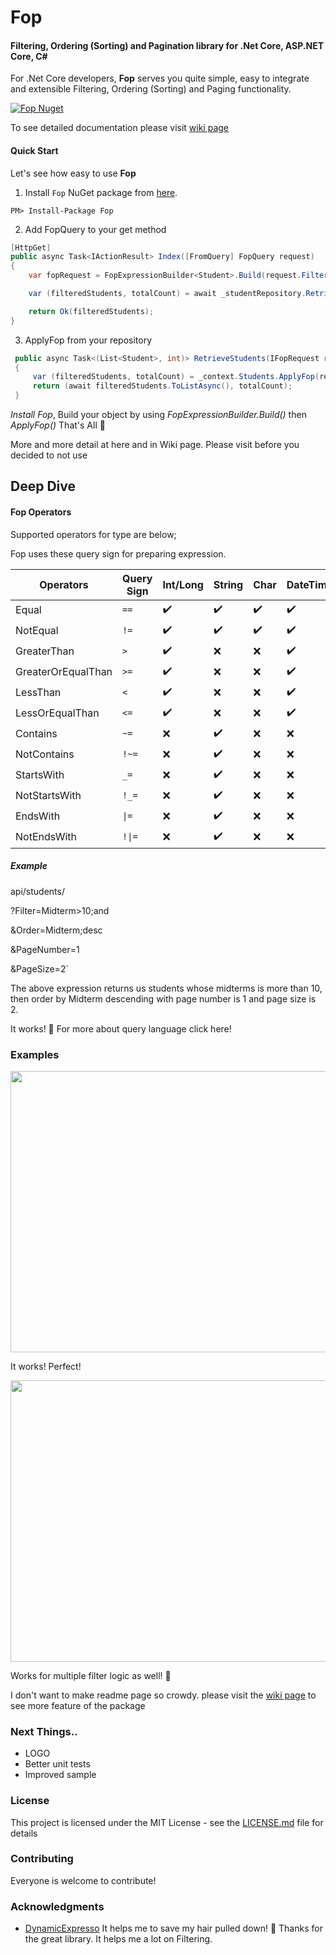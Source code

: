 # Fop
#### Filtering, Ordering (Sorting) and Pagination library for .Net Core, ASP.NET Core, C#

For .Net Core developers, **Fop** serves you quite simple, easy to integrate and extensible Filtering, Ordering (Sorting) and Paging functionality.

[![Fop Nuget](https://img.shields.io/nuget/v/Fop)](https://www.nuget.org/packages/Fop)

To see detailed documentation please visit [wiki page](https://github.com/arslanaybars/Fop/wiki)

#### Quick Start
Let's see how easy to use **Fop**

 1. Install `Fop` NuGet package from [here](https://www.nuget.org/packages/Fop/).
 ````
PM> Install-Package Fop
````
2. Add FopQuery to your get method
```csharp
[HttpGet]
public async Task<IActionResult> Index([FromQuery] FopQuery request)
{
    var fopRequest = FopExpressionBuilder<Student>.Build(request.Filter, request.Order, request.PageNumber, request.PageSize);

    var (filteredStudents, totalCount) = await _studentRepository.RetrieveStudents(fopRequest);

    return Ok(filteredStudents);
}
```
3. ApplyFop from your repository
```csharp
 public async Task<(List<Student>, int)> RetrieveStudents(IFopRequest request)
 {
     var (filteredStudents, totalCount) = _context.Students.ApplyFop(request);
     return (await filteredStudents.ToListAsync(), totalCount);
 }
```
*Install Fop*, Build your object by using *FopExpressionBuilder<Student>.Build()* then *ApplyFop()* 
That's All 🤘  

More and more detail at here and in Wiki page. Please visit before you decided to not use

## Deep Dive
#### Fop Operators
Supported operators for type are below;

Fop uses these query sign for preparing expression. 

|Operators          |Query Sign  |Int/Long |String | Char |DateTime|Guid|
|-------------------|------------|----|-------|------|--------|----|
|Equal              |`==`        | ✔️ | ✔️    | ✔️  | ✔️    | ✔️ |
|NotEqual           |`!=`        | ✔️ | ✔️    | ✔️  | ✔️    | ✔️ |
|GreaterThan        |`>`         | ✔️ | ❌    | ❌  | ✔️    | ❌ |
|GreaterOrEqualThan |`>=`        | ✔️ | ❌    | ❌  | ✔️    | ❌ |
|LessThan           |`<`         | ✔️ | ❌    | ❌  | ✔️    | ❌ |
|LessOrEqualThan    |`<=`        | ✔️ | ❌    | ❌  | ✔️    | ❌ |
|Contains           |`~=`        | ❌ | ✔️    | ❌  | ❌    | ❌ |
|NotContains        |`!~=`       | ❌ | ✔️    | ❌  | ❌    | ❌ |
|StartsWith         |`_=`        | ❌ | ✔️    | ❌  | ❌    | ❌ |
|NotStartsWith      |`!_=`       | ❌ | ✔️    | ❌  | ❌    | ❌ |
|EndsWith           |`\|=`       | ❌ | ✔️    | ❌  | ❌    | ❌ |
|NotEndsWith        |`!\|=`      | ❌ | ✔️    | ❌  | ❌    | ❌ |

##### Example
api/students/

?Filter=Midterm>10;and 

&Order=Midterm;desc

&PageNumber=1

&PageSize=2`

The above expression returns us students whose midterms is more than 10, then order by Midterm descending with page number is 1 and page size is 2.

It works! 🚀
For more about query language click here!

### Examples
<img src="https://user-images.githubusercontent.com/3358953/64111010-48ae2a80-cd8c-11e9-8398-c6e811bec5e7.png" width="800" height="450"/>

It works! Perfect!

<img src="https://user-images.githubusercontent.com/3358953/64111026-519efc00-cd8c-11e9-9d5d-4b86485afd6f.png" width="800" height="450"/>

Works for multiple filter logic as well! 🎉

I don't want to make readme page so crowdy. please visit the [wiki page](https://github.com/arslanaybars/Fop/wiki) to see more feature of the package

### Next Things..
- LOGO
- Better unit tests
- Improved sample

### License

This project is licensed under the MIT License - see the [LICENSE.md](LICENSE) file for details

### Contributing

Everyone is welcome to contribute!

### Acknowledgments

* [DynamicExpresso](https://github.com/davideicardi/DynamicExpresso/ "DynamicExpresso") It helps me to save my hair pulled down! 🙏 Thanks for the great library. It helps me a lot on Filtering.
